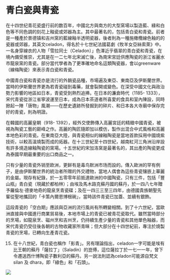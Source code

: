 # 青白瓷與青瓷

在十四世纪青花瓷盛行前的数百年，中國北方與南方的大型窯場以製造藍、綠和白色等不同色調的刻花上釉瓷或郊器為主。其中最著名的，包括青白瓷和青瓷。前者是一種產於景德镇和吉州窯的藍線釉半透明瓷器，後者則為一種施橄欖線色釉的的瓷器或郊器，其英文celadon，得名於十七世紀法國葛劇《牧羊女亞絲索萊》中。一名身穿線衣的人物「雪拉同士（Celadon）」色澤近乎翡翠的青白瓷和青瓷，在境內備受推崇，尤其是在一二七年北宋滅亡後，為南宋宮廷供應陶瓷的浙江省麗水市龍泉窯的青瓷。部分當代學者為了更準確地命名這類陶瓷器，會以greenware（線梅陶瓷）來表示青白瓷和青瓷。  

中國青白瓷和青瓷亦是流行的外銷瓷品種，市場遍及東亞、東南亞及伊斯蘭世界。當時的伊斯蘭世界更為若青瓷碰到毒藥，就會裂開或變色。在深受中國文化與政治勢力影響的地區如日本，青瓷受到熱烈追捧。在日本的濂倉時代（1185- 1333），宋代青瓷從浙江省寧波運至日本，成為日本茶道者所喜愛的食具和室內陳設，同時掀起一陣「唐物」風潮——在歷史遺跡所發掘到的碎片、和日本各大寺廟中保存完好的青瓷，則為明證。  

在韓國的高麗皇朝（918- 1392），經外交使飾傳入高麗宮廷的精緻中國青瓷，被視為陶瓷工藝的巅峰之作。高麗的陶匠隨即加以模仿，製作出混合中式風格和高麗本地色彩的青瓷。在東南亞大陸，與青瓷相似的線釉陶瓷是當地首款採用中國燒紫技術，以較高溫燒製而成的炻器。在十三世紀至十四世紀，越南紅河三角洲沿岸設有許多燒造線釉陶瓷的窯場。十五世紀的宋加洛窯是最著名的，其出產的陶瓷更成為泰國早期最重要的出口商品之一。  

只有少量的青瓷外销至欧洲，更鲜有是毒鸟默洲市场而設的。傳入歐洲的罕有例子，是由伊斯蘭世界的統治者所赠的外交禮物，當地人偶會為這些青瓷镶嵌上華麗的金屬。現存有紀錄，於一五零零年前抵達歐洲的中國陶瓷，只有三件，包括「豐山瓶」青白瓷（現藏於都柏林）；由埃及馬木路克蘇丹國的蘇丹，於一四八七年贈予羅倫左·德麥地奇的龍泉烹青瓷碟；及在一四三三至三四年，由德國貴族朝聖先輩從聖地攜回的「卡策內爾恩博根碗」，當時該件青瓷已加蓋、並續有銀飾。  

這段青瓷的「空白期」應該與亞洲的流行風尚有所轉變相關。到了十六世紀，當歐洲直接與中國進行商業貿易後，本地市場上的青瓷已被青花瓷取代。雖然當時部分的烹場，如龍泉烹、磁州烹和吉州烹，仍持續生產少量的青瓷和其他單色釉器，而宋代青瓷仍受往後各朝的古物收藏家所青睐；但大部分在十四世紀前，專注於燒製青瓷的烹場，已轉向生產青花瓷。  

15. 在十八世紀，青白瓷也稱作「影青」。另有理論指出，celadon一字可能是埃有比王朝的蘇丹「薩拉丁」（Saladin）的崑傅，這位薩拉丁於一七一一年，曾下令遷送西什博陶瓷子數利亞的蘇丹。另一說法則認為celadon可能源自梵文 silan 及 dhara，即「綠色」和「石頭」。  

![](https://cdn-mineru.openxlab.org.cn/result/2025-07-27/26ec8c02-599c-4b79-9876-e092d6287e02/4722b2f56cba907391bb8f5198e3b7fcc5b0cf7555dbfccfa5d48f7dca344b3e.jpg)